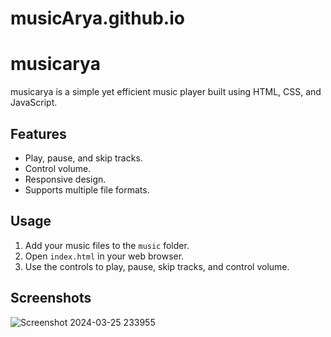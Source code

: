 # musicArya.github.io

# musicarya

musicarya is a simple yet efficient music player built using HTML, CSS, and JavaScript.

## Features

- Play, pause, and skip tracks.
- Control volume.
- Responsive design.
- Supports multiple file formats.

## Usage

1. Add your music files to the `music` folder.
2. Open `index.html` in your web browser.
3. Use the controls to play, pause, skip tracks, and control volume.


## Screenshots
![Screenshot 2024-03-25 233955](https://github.com/Dewarya/musicArya.github.io/assets/85952205/e005c086-45e4-4ccf-abd0-a4053b706d43)

